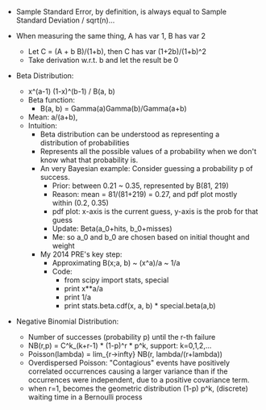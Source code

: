 
- Sample Standard Error, by definition, is always equal to 
Sample Standard Deviation / sqrt(n)...

- When measuring the same thing, A has var 1, B has var 2
    - Let C = (A + b B)/(1+b), then C has var (1+2b)/(1+b)^2
    - Take derivation w.r.t. b and let the result be 0

- Beta Distribution:
    - x^(a-1) (1-x)^(b-1) / B(a, b)
    - Beta function: 
        - B(a, b) = Gamma(a)Gamma(b)/Gamma(a+b)
    - Mean: a/(a+b), 
    - Intuition: 
        - Beta distribution can be understood as representing 
            a distribution of probabilities
        - Represents all the possible values of a probability 
            when we don't know what that probability is.
        - An very Bayesian example: Consider guessing a probability p of success.
            - Prior: between 0.21 ~ 0.35, represented by B(81, 219)
            - Reason: mean = 81/(81+219) = 0.27, and pdf plot mostly within (0.2, 0.35)
            - pdf plot: x-axis is the current guess, y-axis is the prob for that guess
            - Update: Beta(a_0+hits, b_0+misses)
            - Me: so a_0 and b_0 are chosen based on initial thought and weight
        - My 2014 PRE's key step:
            - Approximating B(x;a, b) ~ (x^a)/a ~ 1/a
            - Code:  
                - from scipy import stats, special
                - print x**a/a
                - print 1/a
                - print stats.beta.cdf(x, a, b) * special.beta(a,b)

- Negative Binomial Distribution: 
    - Number of successes (probability p) until the r-th failure
    - NB(r,p) = C^k_(k+r-1) * (1-p)^r * p^k, support: k=0,1,2,...
    - Poisson(lambda) = lim_{r->infty} NB(r, lambda/(r+lambda))
    - Overdispersed Poisson: "Contagious" events have positively correlated 
    occurrences causing a larger variance than if the occurrences were independent, 
    due to a positive covariance term.
    - when r=1, becomes the geometric distribution (1-p) p^k, 
    (discrete) waiting time in a Bernoulli process
